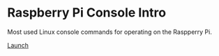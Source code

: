 Raspberry Pi Console Intro
==========================

Most used Linux console commands for operating on the Raspperry Pi.

[Launch](http://kr15h.github.io/rpi-console-intro/index.html)
